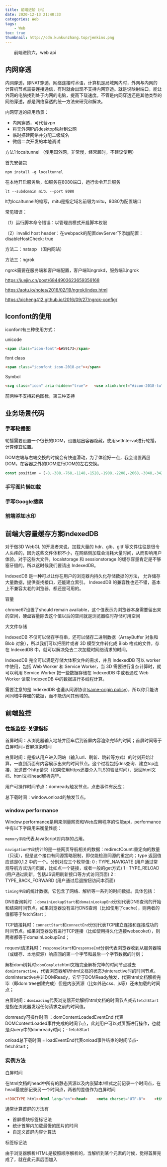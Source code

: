 ```yaml
---
title: 前端进阶（六）
date: 2020-12-13 21:40:33
categories: Web
tags:
    - Web
toc: true
thumbnail: http://cdn.kunkunzhang.top/jenkins.png
---
```


　　前端进阶六，web api

<!--more-->

## 内网穿透

内网穿透，即NAT穿透，网络连接时术语，计算机是局域网内时，外网与内网的计算机节点需要连接通信，有时就会出现不支持内网穿透。就是说映射端口，能让外网的电脑找到处于内网的电脑，提高下载速度。不管是内网穿透还是其他类型的网络穿透，都是网络穿透的统一方法来研究和解决。

内网穿透的应用场景：

- 内网穿透，可代替vpn
- 将无外网IP的desktop映射到公网
- 临时搭建网络并分配二级域名
- 微信二次开发的本地调试

方法1:localtunnel （使用国外网，非常慢，经常超时，不建议使用）

首先安装包

```shell
npm install -g localtunnel
```

在本地开启服务后，如服务在8080端口，运行命令开启服务

```shell
lt --subdomain mitu --port 8080
```

lt为localtunnel的缩写，mitu是指定域名前缀为mitu，8080为配置端口

常见错误：

（1）运行脚本命令错误：以管理员模式开启脚本权限

（2）invalid host header：在webpack的配置devServer下添加配置：disableHostCheck: true

方法二：natapp （国内网站）

方法三：ngrok

ngrok需要在服务端和客户端配置，客户端叫ngrokd，服务端叫ngrok



https://juejin.cn/post/6844903623659356168

https://aotu.io/notes/2016/02/19/ngrok/index.html

https://xicheng412.github.io/2016/09/27/ngrok-config/



## Iconfont的使用

iconfont有三种使用方式：

unicode

```html
<span class="icon-font">&#59173</span>
```

font class

```html
<span class="iconfont icon-2018-pc"></span>
```

Symbol

```html
<svg class="icon" aria-hidden="true">	<use xlink:href="#icon-2018-tu"></use></svg>
```

前两种不支持彩色图标，第三种支持



## 业务场景代码

### 手写轮播图

轮播需要设置一个很长的DOM，设置超出容器隐藏，使用setInterval进行轮播，计算便宜位置。

DOM左端与右端交换的时候会有快速滑动，为了体验好一点，我会设置两层DOM，在容器之外的DOM进行DOM的左右交换。

```javascript
const position = [-8,-388,-768,-1148,-1528,-1908,-2208,-2668,-3048,-3428]var certificate = document.getElementById("certificate-inner");var i = 3;function pre_pic(){   if(i >= 1){     if(isNaN(parseInt(certificate.style.marginLeft)) || parseInt(certificate.style.marginLeft) < -400)         i--;         var newLeft = position[i] + "px";         $("#certificate-inner").animate({marginLeft:newLeft},500);     else if (parseInt(certificate.style.marginLeft)> -400 || i >= 1){         i++;         var newLeft = position[i] + "px";         $("#certificate-inner").animate({marginLeft:newLeft},500);         setTimeout(function(){            i = 6;            certificate.style.marginLeft = "-2283px"         },3985)     }   }else{     i = 5;     certificate.style.marginLeft = "-2283px";     var newLeft = position[i] + "px"     $("#certificate-inner").animate({marginLeft:newLeft},500);   }}function next_pic(){   if(i < 9){     if(isNaN(parseInt(certificate.style.marginLeft))|| parseInt(certificate.style.marginLeft) > 374*8 || i > 0)			{        i++;        var newLeft = position[i] + "px"        $("#certificate-inner").animate({marginLeft:newLeft},500)     }     else{        i++;        var newLeft = position[i] + "px"        $("#certificate-inner").animate({marginLeft:newLeft},500)        setTimeout(function(){          i = 3;          certificate.style.marginLeft = "-1143px"        },3985)     }     newLeft = newLeft + "px"     time = 0;   }else{     i = 4;     certificate.style.marginLeft = "1143px";     var newLeft = position[i] + "px"     $("#certificate-inner").animate({marginLeft:newLeft},500)   }}$(".left-coursol-icon").on("click",function(e){  e.preventDefault();  pre_pic();})$(".right-coursol-icon").on("click",function(e){  e.preventDefault();  next_pic();})var time = null;function autoplay(){  time = setInterval(function(){    next_pic();  },4000);}autoplay();
```



### 手写图片懒加载



### 手写Google搜索



### 前端添加水印



## 前端大容量缓存方案indexedDB

对于做3D WebGL 的开发者来说，加载大量的 hdr、glb、gltf 等文件往往是很令人头疼的，因为这些文件体积不小，在网络侧加载会消耗大量时间，从而影响用户体验。对于这些大文件，localstorage 和 sessionstorage 的缓存容量肯定是不够塞牙缝的。所以这时候我们要请出 IndexedDB。

IndexedDB 是一种可以让你在用户的浏览器内持久化存储数据的方法， 允许储存大量数据，提供查找接口，还能建立索引。 IndexedDB 的兼容性也还不错，基本上不兼容太老的浏览器，都还是可用的。

容量

chrome67设置了should remain available，这个值表示为浏览器本身需要留出来的空间，硬盘容量除去这个值以后的空间就是浏览器临时存储可用空间

大文件存储

IndexedDB 不仅可以储存字符串，还可以储存二进制数据（ArrayBuffer 对象和 Blob 对象），所以我们可以把图片或者 3D 模型文件转化成 Blob 格式的文件，存在 IndexedDB 中，就可以解决免去二次加载时网络请求的时间。

IndexedDB 完全可以满足存储大体积文件的需求，并且 IndexedDB 可以 worker 中使用，包括 Web Worker 和 Service Worker，当 3D 需要进行复杂计算时，就可以利用 Service Worker 把一些数据存储在 IndexedDB 中或者通过 Web Worker 读取 IndexedDB 中的数据进行多线程计算。

需要注意的是 IndexedDB 也遵从同源协议([same-origin policy](http://www.w3.org/Security/wiki/Same_Origin_Policy))，所以你只能访问同域中存储的数据，而不能访问其他域的。

## 

## 前端监控

### 性能监控-关键指标

首屏时间：从浏览器输入地址并回车后到首屏内容渲染完毕的时间；首屏时间等于白屏时间+首屏渲染时间

白屏时间：是指从用户进入网站（输入url、刷新、跳转等方式）的时刻开始计算，一直到页面有内容展示出来的时间节点。这个过程包括dns查询、建立tcp连接、发送首个http请求（如果使用https还要介入TLS的验证时间）、返回html文档、html文档head解析完毕。

用户可操作时间节点：domready触发节点，点击事件有反应；

总下载时间：window.onload的触发节点。

### window.performance

Window.performance是用来测量网页和Web应用程序的性能api，performance中有以下字段用来衡量性能：

`memory字段`代表JavaScript对内存的占用。

`navigation字段`统计的是一些网页导航相关的数据：redirectCount:重定向的数量（只读），但是这个接口有同源策略限制，即仅能检测同源的重定向；type 返回值应该是0,1,2 中的一个。分别对应三个枚举值: 0 : TYPE_NAVIGATE (用户通过常规导航方式访问页面，比如点一个链接，或者一般的get方式) 1 : TYPE_RELOAD (用户通过刷新，包括JS调用刷新接口等方式访问页面) 2 : TYPE_BACK_FORWARD (用户通过后退按钮访问本页面)

`timing字段`的统计数据，它包含了网络、解析等一系列的时间数据。具体包括：

DNS查询耗时 ：`domainLookupStart`和`domainLookupEnd`分别代表DNS查询的开始和结束时间节点。如果浏览器没有进行DNS查询（比如使用了cache），则两者的值都等于fetchStart；

TCP链接耗时：`connectStart`和`connectEnd`分别代表TCP建立连接和连接成功的时间节点。如果浏览器没有进行TCP连接（比如使用持久化连接webscoket），则两者都等于domainLookupEnd；

request请求耗时：`responseStart`和`responseEnd`分别代表浏览器收到从服务器端（或缓存、本地资源）响应回的第一个字节和最后一个字节数据的时刻；

解析dom树耗时:`domComplete`html文档完全解析完毕的时间节点减去`domInteractive`，代表浏览器解析html文档的状态为interactive时的时间节点。domInteractive并非DOMReady，它早于DOMReady触发，代表html文档解析完毕（即dom tree创建完成）但是内嵌资源（比如外链css、js等）还未加载的时间点；

白屏时间：`domLoading`代表浏览器开始解析html文档的时间节点减去`fetchStart`是指在浏览器发起任何请求之前的时间值。

domready可操作时间 ：domContentLoadedEventEnd 代表DOMContentLoaded事件完成的时间节点，此刻用户可以对页面进行操作，也就是jQuery中的domready时间；- fetchStart

onload总下载时间 = loadEventEnd代表onload事件结束的时间节点-fetchStart；

### 实例方法

白屏时间

在html文档的head中所有的静态资源以及内嵌脚本/样式之前记录一个时间点，在head最底部记录另一个时间点，两者的差值作为白屏时间

```html
<!DOCTYPE html><html lang="en"><head>    <meta charset="UTF-8">    <title>白屏时间</title>    <script>        // 开始时间        window.pageStartTime = Date.now();    </script>    <link rel="stylesheet" href="">    <link rel="stylesheet" href="">    <script>        // 白屏结束时间        window.firstPaint = Date.now()    </script></head><body>    <div>123</div></body></html>白屏时间 = firstPaint - pageStartTime
```

通常计算首屏的方法有

- 首屏模块标签标记法
- 统计首屏内加载最慢的图片的时间
- 自定义首屏内容计算法 

标签标记法

由于浏览器解析HTML是按照顺序解析的，当解析到某个元素的时候，觉得首屏完成了，就在此元素后面加入<script>计算首屏完成时间

```html
<!DOCTYPE html><html lang="en"><head>    <meta charset="UTF-8">    <title>首屏时间</title>    <script>        // 开始时间        window.pageStartTime = Date.now();    </script>    <link rel="stylesheet" href="">    <link rel="stylesheet" href=""></head><body>    <div>123</div>    <div>456</div>    // 首屏可见内容    <script>        // 首屏结束时间        window.firstPaint = Date.now();    </script>    // 首屏不可见内容    <div class=" "></div></body></html>首屏时间 = firstPaint - pageStartTime
```

**统计首屏内加载最慢的图片/iframe**（更常用）

```html
<!DOCTYPE html><html><head>    <meta charset="UTF-8">    <title>首屏时间</title>    <script>        window.pageStartTime = Date.now()    </script></head><body>    <img src="https://lz5z.com/assets/img/google_atf.png" alt="img" onload="load()">    <img src="https://lz5z.com/assets/img/css3_gpu_speedup.png" alt="img" onload="load()">    <script>        function load () {            window.firstScreen = Date.now()        }        window.onload = function () {            // 首屏时间            console.log(window.firstScreen - window.pageStartTime)        }    </script></body></html>
```

缺点：使用场景受限

同样无法获取解析html文档之前的时间信息

这种方案比较适合首屏元素数量固定的页面，比如移动端首屏不论屏幕大小都展示相同数量的内容，响应式得改变内容的字体、尺寸等。

但是对于首屏元素不固定的页面，这种方案并不适用，最典型的就是PC端页面，不同屏幕尺寸下展示的首屏内容不同。上述方案便不适用于此场景。

可操作时间

用户可操作的时间节点即dom ready触发的时间，使用jquery可以通过$(document).ready()获取此数据。

```javascript
// 原生JS实现dom readywindow.addEventListener('DOMContentLoaded', (event) => {    console.log('DOM fully loaded and parsed');});
```

总下载时间

总下载时间即window.onload触发的时间节点。



### lightHouse

Lighthouse 是一个开源的自动化工具，用于改进网络应用的质量。只要为 Lighthouse 提供一个需要审查的网址，它将针对此页面运行一连串的测试，然后生成一个有关页面性能的报告。

目前官方提供了四种使用lighthouse的方式：

chrome开发者工具

chrome扩展

Node CLI

Node Module

以 Chrome 开发者工具为例，在 Audits 面板下，用户可以配置测试平台、测试类目、限速方式等，可以方便快捷地发起一次测试。

测试结束后，默认会生成 HTML 格式的报告，如下图所示，在报告中涵盖了 5 大类别（categories）的测试评分

每个类别都包含一系列的审计项（audit），针对审计项的运行结果，Lighthouse 会给出特定的优化建议与诊断结果帮助开发者有针对性地进行优化。

Node CLi

安装cli工具

```shell
npm install -g lighthouse
```

进行测试

```shell
lighthouse --only-categories=performance https://google.com
```

Node lightHouse测试流程

1. Lighthouse 与浏览器建立连接。

2. 测试的初始化配置与加载待测试页面。

3. 在页面加载过程中，运行一系列的采集器（gatherers），每个采集器都会收集自己的目标信息，并生成中间产物（artifacts）。

4. 运行一系列的审计项（audits），每个审计项都会从中间产物（artifacts）中获取所需的数据，计算出各自的评分。

5. 基于审计项的评分计算出大类的评分，汇总生成报告。

#### 报告

整体质量评估主要有5个方面：性能（Performance）、可访问性（Accessibility）、网络最佳实践（Best Practies）、搜索引擎优化（SEO）渐进式应用PWA（Progressive Web Apps）

性能评估主要包含6大指标：

1. 首次有内容绘制时间（**FCP**，First Contentful Paint）：用于记录页面首次绘制文本、图片、非空白 Canvas 或 SVG 的时间。
2. 最大内容绘制时间（**LCP**，Largest Contentful Paint）：用于记录视窗内最大的元素绘制的时间，该时间会随着页面渲染变化而变化，因为页面中的最大元素在渲染过程中可能会发生改变，另外该指标会在用户第一次交互后停止记录。
3. 速度指数（Speed Index）: 指的是网页以多快的速度展示内容，标准时间是**4s**。
4. 阻塞交互时间（**TBT**, Total Blocking Time）：用户体验指标，代表着页面何时真正进入可用的状态。毕竟光内容渲染的快也不够，还要能迅速响应用户的交互。
5. 用户可交互时间（**TTI**, Time to Interactive）：这个指标并不是指的最早的可交互时间，而是可流畅交互的时间，具体的值为FMP之后，5秒后没有long task执行（50ms以上的任务）的时间
6. 累计布局偏移（**CLS**, Cumulative Layout Shift）：记录了页面上非预期的位移波动。

### web-vital

“网页指标”计划是 Google 推出的一项计划，旨在就哪些质量信号对提供出色的网站用户体验至关重要提供统一指南。

多年来，Google 提供了许多用于衡量和报告效果的工具。有些开发者擅长使用这些工具，而有些开发者则发现，由于工具和指标众多，很难跟上节奏。

网站所有者不必是效果专家，也能了解自己为用户提供的体验质量。Web Vitals 计划旨在简化环境，帮助网站专注于最重要的指标，即 **Core Web Vitals**。

核心网页指标是适用于所有网页的一部分网页指标，所有网站所有者都应衡量这些指标，并且这些指标将显示在所有 Google 工具中。核心网页指标中的每个指标分别代表着用户体验的不同方面，可在[实际环境中](https://web.dev/articles/user-centric-performance-metrics?hl=zh-cn#how_metrics_are_measured)衡量，并反映了[以用户为中心](https://web.dev/articles/user-centric-performance-metrics?hl=zh-cn#how_metrics_are_measured)的关键结果的真实体验。

构成 Core Web Vitals 的指标会随着时间的推移而[演变](https://web.dev/articles/vitals?hl=zh-cn#evolving-web-vitals)。当前这组指标侧重于用户体验的三个方面：*加载速度*、*互动性*和*视觉稳定性*，其中包括以下指标（及其各自的阈值）

- **[Largest Contentful Paint (LCP)](https://web.dev/articles/lcp?hl=zh-cn)**：衡量*加载*性能。为了提供良好的用户体验，应在网页首次开始加载的 **2.5 秒**内完成 LCP。
- **[Interaction to Next Paint (INP)](https://web.dev/articles/inp?hl=zh-cn)**：衡量*互动性*。为了提供良好的用户体验，网页的 INP 应不超过 **200 毫秒**。
- **[Cumulative Layout Shift (CLS)](https://web.dev/articles/cls?hl=zh-cn)**：衡量*视觉稳定性*。为了提供良好的用户体验，网页的 CLS 应保持在 **0.1** 或更低。

为确保大多数用户都能达到这些指标的建议目标值，一个合适的衡量阈值是网页加载时间的**第 75 个百分位数**，并按移动设备和桌面设备进行细分。



### webfunny

Webfunny是一款集前端监控和埋点于一体的大数据分析系统。监控系统主要帮助开发者、测试工程师排查和解决线上的疑难杂症问题；埋点系统主要用于帮助分析师、产品经理分析业务数据，提高企业转化率。一个面向技术、一个面向业务，两者配合使用，效果最好。

一键部署

监控系统和埋点系统都属于大数据系统的范畴，如果把一套完整的大数据系统运行起来，需要多方的技术配合。Webfunny根据自身的特点，采用了较少的技术栈和极简的部署模式，将多套系统的采集、存储、分析和可视化整合在一个平台上运行，仅需要一个NodeJs环境，就可以运行起来了。

 真正做到一键式，部署和维护成本大大降低，方便快捷。

 支持 **代码部署**、**Docker容器化部署**。

https://www.webfunny.com/des?desPath=guide/des

### web-see

https://github.com/xy-sea/web-see

前端监控SDK，可用来收集并上报：代码报错、性能数据、页面录屏、用户行为、白屏检测等个性化指标数据

亮点1：支持多种错误还原方式：定位源码、播放录屏、记录用户行为

亮点2：支持项目的白屏检测，兼容有骨架屏、无骨架屏这两种情况

亮点3：支持错误上报去重，错误生成唯一的id，重复的代码错误只上报一次

亮点4：支持多种上报方式，默认使用web beacon，也支持图片打点、http 上报

功能：

- [√] ✈️ 错误捕获：代码报错、资源加载报错、接口请求报错
- [√] ✈️ 性能数据：FP、FCP、LCP、CLS、TTFB、FID
- [√] ✈️ 用户行为：页面点击、路由跳转、接口调用、资源加载
- [√] ✈️ 个性化指标：Long Task、Memory 页面内存、首屏加载时间
- [√] ✈️ 白屏检测：检测页面打开后是否一直白屏
- [√] ✈️ 错误去重：开启缓存队列，存储报错信息，重复的错误只上报一次
- [√] 🚀 手动上报错误
- [√] 🚀 支持多种配置：自定义 hook 与选项
- [√] 🚀 支持的 Web 框架：vue2、vue3、React

```shell
// 安装核心模块
$ npm i @websee/core

// 安装性能检测插件
$ npm i @websee/performance

// 安装页面录屏插件
$ npm i @websee/recordscreen
```





### 前端白屏检测SDK设计与实现

 前端白屏指页面在加载过程中长时间无法正常展示内容，内容区空白，使用户无法进行查看、保存等一切操作，这是非常严重的问题。如果能尽早检测到白屏问题，就可以及时处理，避免或降低负面影响。白屏的检测手段有两种。一是真实用户端的检测，通过接入白屏检测 SDK 实现，无法在用户端白屏报错前发现问题，是被动监控的方式；另一种是自动化检测，在团队内部通过自动化工具模拟用户行为主动检测，可以提前发现问题。

白屏的通常表现为:

- 页面空白或仅显示背景色，没有实际内容。
- 页面一直展示骨架屏，包括页面 loading 状态。
- 页面只展示导航菜单，内容区空白，包括微前端或 iframe 嵌套子页面的场景。

| 检测根节点是否渲染                    | SPA框架渲染的 DOM 一般挂载在一个根节点下，监听onload、onerror事件，检测根节点下是否挂载 DOM | 开发成本低                     | 通用性差，只兼容主流 SPA 框架                                |
| ------------------------------------- | ------------------------------------------------------------ | ------------------------------ | ------------------------------------------------------------ |
| 监听 DOM 变化                         | 利用 Mutation Observer API 监听DOM变化                       | 开发成本低                     | 准确度低，无法检测未渲染、始终渲染骨架屏等情况，如果用户长时间未操作DOM可能会误判白屏 |
| 页面截图对比                          | 对页面截图，将截图与纯白的图片做对比                         | 技术栈无关，通用性好           | 准确度低，无法检测纯背景色、骨架屏的白屏场景                 |
| 前端框架内置ErrorBoundary组件捕获异常 | 利用ErrorBoundary组件捕获JS执行异常检测白屏                  | 开发成本低                     | 无法检测资源异常导致的白屏，只兼容于特定框架应用，接入时对业务代码侵入大 |
| 页面关键点采样对比                    | 在页面中垂直/交叉取多个采样点，用 elementsFromPoint API 获取采样点下的 HTML 元素，判断采样点元素是否与容器元素相同 | 准确度高，技术栈无关，通用性好 | 开发成本稍高                                                 |

elementsFromPoint(x, y) 方法返回指定坐标（相对于视口）处的所有元素的数组。元素从视口的最顶部到最底部的盒模型排序。

数据采集

采样点的选取有三种方式：垂直采样、交叉采样、垂直交叉采样。采样点越多判断越准确，但计算量稍大一点，不过我们利用 requestIdleCallback 在浏览器空闲时计算，因此，我们选择垂直交叉的采样方式。

有骨架屏和无骨架屏应用的检测方式不一样，检测时机也有细微差别。

无骨架屏的场景

**检测时机**

- document.readyState 在 complete 时或 load 事件触发时。
- 全局 error 事件触发时。
- 全局 unhandledrejection 事件触发时。

**2. 检测方式**

- 初始化 SDK 时，我们需要配置哪些是根容器，如果根容器为空则说明是白屏。
- 具体实现方式为，根据屏幕的宽度（window.innerWidth）和高度（window.innerHeight）算出每个采样点的具体坐标，再用 elementsFromPoint 获取每个坐标的 dom 元素，对比获取的元素是否为配置的根容器元素。

**有骨架屏场景**

**1. 检测时机**

- document.readyState在complete 之前。
- 全局 error 事件触发时。
- 全局 unhandledrejection 事件触发时。

**2. 检测方式**

如果应用内有骨架屏，继续用无骨架屏应用的白屏检测方式已经无法判断白屏，因为骨架屏也是有效的 dom 元素。

有骨架屏应用的检测方式为：对比初次采样前后获取的 dom 元素是否一致。因为在页面加载完成前可能已经渲染完骨架屏，为了获取对照组数据，初次采样的时间要在页面加载完成前。

检测出白屏问题后，就要上报白屏信息到数据后台了。一般数据后台需要有数据清洗、存储、消费、告警等功能。此外，还需要区分不同的产品与环境，控制上报数据并发量、上报用户浏览器信息、用户行为数据、方便排查问题的 Sourcemap，告警方式与规则等细节问题。如果要将数据后台做得全面细致，实现成本是比较高的。

因为目前我们在使用的云音乐部门同事研发的前端错误监控平台 Corona，可以满足我们的需求，因此我们将 Corona 作为了白屏检测上报的数据后台。我们要做的就是将上报白屏错误到 Corona 的逻辑，内置到白屏检测 SDK 中

白屏检测 SDK 支持以外链方式接入前端 Web 应用，除业务方使用的监控后台脚本外（如云音乐的 Corona SDK），不依赖其他资源加载，一般只需要改动模板文件，不侵入业务代码。

注意，不建议通过 npm 包的方式接入白屏检测 SDK，因为这种方式在入口资源加载后才会初始化 SDK，无法检测到入口资源加载异常导致的白屏

https://mp.weixin.qq.com/s/JcesgOWwvwrmS5JxgVjEAw

## 前端调试工具

### whistle

[whistle](https://github.com/avwo/whistle)(读音[ˈwɪsəl]，拼音[wēisǒu])基于Node实现的跨平台web调试代理工具，类似的工具有Windows平台上的[Fiddler](http://www.telerik.com/fiddler/)，主要用于查看、修改HTTP、HTTPS、Websocket的请求、响应，也可以作为HTTP代理服务器使用，不同于Fiddler通过断点修改请求响应的方式，whistle采用的是类似配置系统hosts的方式，一切操作都可以通过配置实现，支持域名、路径、正则表达式、通配符、通配路径等多种[匹配方式](https://wproxy.org/whistle/pattern.html)，且可以通过Node模块[扩展功能](https://wproxy.org/whistle/plugins.html)：

whistle的所有操作都可以通过类似如下配置方式实现
```
pattern operatorURI
```

**pattern** 为匹配请求url的表达式，可以为：域名，路径，正则及通配符等等多种匹配方式：

```shell
 # 域名匹配
 www.example.com
 # 带端口的域名
 www.example.com:6666
 # 带协议的域名，支持：http、https、ws、wss、tunnel
 http://www.example.com

 # 路径匹配，同样支持带协议、端口
 www.example.com/test
 https:/www.exapmle.com/test
 https:/www.exapmle.com:6666/test

 # 正则匹配
 /^https?://www\.example\.com\/test/(.*)/ referer://http://www.test.com/$1

 # 通配符匹配
 ^www.example.com/test/*** referer://http://www.test.com/$1
```

**operatorURI** 为对应的操作，由操作协议+操作值组成(`operatorURI = opProtocol://opValue`)：

**opProtocol**(操作协议)， 对应某类操作，如：

```shell
# 设置请求服务器IP--host
pattern host://opValue

# 本地替换--file协议
pattern file://opValue
```

**opValue**(操作值)， 对应具体操作的参数值，如

```shell
# 设置请求服务器IP--host协议
pattern host://127.0.0.1:6666 # 或 pattern 127.0.0.1:6666

# 本地替换--file协议
pattern file:///User/test/dirOrFile # 或 pattern /User/test/dirOrFile
pattern file://E:\test\dirOrFile # 或 pattern E:\test\dirOrFile
```

https://wproxy.org/whistle/install.html



### Charles



#### npm包

charles-mock-server





## 前端测试

现如今大部分互联网团队都是走 **敏捷开发** 的节奏。实际上，自动化测试才是实现“敏捷”的基本保障。业务端的快速上线和快速验证对技术侧的响应力提出了更高的要求：**更快上线，持续上线**。再考虑到人员流动和应用逐步变大的事实，日后迭代的成本只会变得越来越高。当然这个项目迭代的成本也跟项目的复杂度有关，比如笔者所在的点餐业务，项目有足够的复杂性，有些细微的改动点其实会牵扯到很多内容，而对刚加入团队的新人就会显得不太友好。因此，项目拥有前端测试是必不可少的，它能够有效保障业务迭代的质量和稳定性。

我们经常说的单元测试其实只是前端测试的一种。前端测试分为单元测试，UI 测试，集成测试和端到端测试。

- 单元测试：是指对软件中的最小可测试单元进行检查和验证，通常指的是独立测试单个函数。
- UI 测试：是对图形交互界面的测试。
- 集成测试：就是测试应用中不同模块如何集成，如何一起工作，这和它的名字一致。
- 端到端测试（e2e）：是站在用户角度的测试，把我们的程序看成是一个黑盒子，我不懂你内部是怎么实现的，我只负责打开浏览器，把测试内容在页面上输入一遍，看是不是我想要得到的结果。

前端测试的框架可谓是百花齐放。

- 单元测试有 Mocha, Ava, Karma, Jest, Jasmine 等。
- UI 测试有 ReactTestUtils, Test Render, Enzyme, React-Testing-Library, Vue-Test-Utils 等。
- e2e 测试有 Nightwatch, Cypress, Phantomjs, Puppeteer 等。

单元测试

https://kerminate.me/2019/12/22/%E5%89%8D%E7%AB%AF%E6%B5%8B%E8%AF%95%E7%9A%84%E6%9C%80%E4%BD%B3%E5%AE%9E%E8%B7%B5/#more







## chrome插件开发

Chrome插件是一个用Web技术开发、用来增强浏览器功能的软件，它其实就是一个由HTML、CSS、JS、图片等资源组成的一个[.crx](https://developer.chrome.com/extensions/crx)后缀的压缩包.

个人猜测`crx`可能是`Chrome Extension`如下3个字母的简写

另外，其实不只是前端技术，Chrome插件还可以配合C++编写的dll动态链接库实现一些更底层的功能(NPAPI)，比如全屏幕截图。

chrome插件能够增强浏览器功能，轻松实现属于自己的“定制版”浏览器，等等。

Chrome插件提供了很多实用API供我们使用，包括但不限于：书签控制；下载控制；窗口控制；标签控制；网络请求控制，各类事件监听；自定义原生菜单；完善的通信机制等等；

为什么是Chrome插件而不是Firefox插件？

Chrome占有率更高，更多人用；开发更简单，应用场景更广泛，Firefox插件只能运行在Firefox上，而Chrome除了Chrome浏览器之外，还可以运行在所有webkit内核的国产浏览器，比如360极速浏览器、360安全浏览器、搜狗浏览器、QQ浏览器等等；

开发与调试

Chrome插件没有严格的项目结构要求，只要保证本目录有一个`manifest.json`即可，也不需要专门的IDE，普通的web开发工具即可。



插件配置

```json
"browser_action":{	"default_icon": "img/icon.png",	"default_title": "这是一个示例Chrome插件",	"default_popup": "popup.html"}
```

`browser_action`图标推荐使用宽高都为19像素的图片，更大的图标会被缩小，格式随意，一般推荐png，可以通过manifest中`default_icon`字段配置,也可以调用setIcon()方法。

修改`browser_action`的manifest中`default_title`字段，或者调用`setTitle()`方法。

所谓[content-scripts](https://developer.chrome.com/extensions/content_scripts)，其实就是Chrome插件中向页面注入脚本的一种形式（虽然名为script，其实还可以包括css的），借助`content-scripts`我们可以实现通过配置的方式轻松向指定页面注入JS和CSS（如果需要动态注入，可以参考下文），最常见的比如：广告屏蔽、页面CSS定制，等等。

```javascript
{	// 需要直接注入页面的JS	"content_scripts": 	[		{			//"matches": ["http://*/*", "https://*/*"],			// "<all_urls>" 表示匹配所有地址			"matches": ["<all_urls>"],			// 多个JS按顺序注入			"js": ["js/jquery-1.8.3.js", "js/content-script.js"],			// JS的注入可以随便一点，但是CSS的注意就要千万小心了，因为一不小心就可能影响全局样式			"css": ["css/custom.css"],			// 代码注入的时间，可选值： "document_start", "document_end", or "document_idle"，最后一个表示页面空闲时，默认document_idle			"run_at": "document_start"		}	],}
```

Background是一个常驻的页面，它的生命周期是插件中所有类型页面中最长的，它随着浏览器的打开而打开，随着浏览器的关闭而关闭，所以通常把需要一直运行的、启动就运行的、全局的代码放在background里面。

background的权限非常高，几乎可以调用所有的Chrome扩展API（除了devtools），而且它可以无限制跨域，也就是可以跨域访问任何网站而无需要求对方设置`CORS`。

鉴于background生命周期太长，长时间挂载后台可能会影响性能，所以Google又弄一个`event-pages`，在配置文件上，它与background的唯一区别就是多了一个`persistent`参数：

它的生命周期是：在被需要时加载，在空闲时被关闭，什么叫被需要时呢？比如第一次安装、插件更新、有content-script向它发送消息，等等。

因为`content-script`有一个很大的“缺陷”，也就是无法访问页面中的JS，虽然它可以操作DOM，但是DOM却不能调用它，也就是无法在DOM中通过绑定事件的方式调用`content-script`中的代码（包括直接写`onclick`和`addEventListener`2种方式都不行），但是，“在页面上添加一个按钮并调用插件的扩展API”是一个很常见的需求，

交互API

右键菜单

通过开发Chrome插件可以自定义浏览器的右键菜单，主要是通过`chrome.contextMenus`API实现，右键菜单可以出现在不同的上下文，比如普通页面、选中的文字、图片、链接，等等，如果有同一个插件里面定义了多个菜单，Chrome会自动组合放到以插件名字命名的二级菜单里，如下：

```javascript
// manifest.json{"permissions": ["contextMenus"]}// background.jschrome.contextMenus.create({	title: "测试右键菜单",	onclick: function(){alert('您点击了右键菜单！');}});
```



### 常用chrome插件api

获取某个网站的所有cookie：

```javascript
const url = 'https://www.baidu.com';chrome.cookies.getAll({url}, cookies => {	console.log(cookies);});
```

清除某个网站的某个cookie

```javascript
const url = 'https://www.baidu.com';const cookieName = 'userName';chrome.cookies.remove({url, name: cookieName}, details => {});
```



```javascript
chrome.runtime.id：获取插件idchrome.runtime.getURL('xxx.html')：获取xxx.html在插件中的地址
```



http://blog.haoji.me/chrome-plugin-develop.html

### plasmo

plasmo是方便开发chrome浏览器的框架

新建plasmo项目

```shell
$ pnpm dls plasmo init
```

开发构建

```shell
$ pnpm dev
```

打包

```shell
$ pnpm build
```

### 发布扩展程序

注册chrome网上应用商店开发者

https://chrome.google.com/webstore/devconsole/register?hl=cn

需要5美元注册费

注册之后就可以发布新项目了

### 插件详解

https://github.com/GoogleChrome/chrome-extensions-samples

 https://oldj.net/article/2022/07/08/chrome-extension-with-react/#2-%E4%BF%AE%E6%94%B9%E6%8F%92%E4%BB%B6%E9%85%8D%E7%BD%AE



### 权限

编译后的manifest文件示例

```json
{
  "name": "App name",
  "description": "Blank!",
  "version": "0.0.0.1",
  "manifest_version": 2,
  "icons": {
    "128": "icon.png"
  },
  "background": {
    "page": "background.html",
    "persistent": false
  },
  "browser_action": {
    "default_icon": "icon.png",
    "default_popup": "popup.html",
    "default_title": "Name"
  },
  "content_scripts": [
    {
      "all_frames": true,
      "css": ["css/main.css"],
      "js": [
        "js/jquery-3.1.0.min.js",
        "js/popup.js",
        "main.js",
        "js/dashboard.js"
      ],
      "matches": [
        "*://*.facebook.com/*/*/requests/",
        "*://*.facebook.com/*/*/requests",
        "*://*.facebook.com/*"
      ],
      "run_at": "document_end"
    }
  ],
  "content_security_policy": "script-src 'self' https://apis.google.com 'unsafe-eval'; object-src 'self'",
  "update_url": "https://clients2.google.com/service/update2/crx", 
  "oauth2": {
    "client_id": "xxxxxx-xxxxxxxxxx.apps.googleusercontent.com",
    "scopes": [
      "https://www.googleapis.com/auth/spreadsheets"
    ]
  },
  "permissions": [
    "tabs",
    "storage",
    "notifications",
    "identity",
    "*://*.herokuapp.com/*"
    ],
  "web_accessible_resources": ["*.png"]
}
```

其中的权限示例

tabs： 获取当前tab的url

storage： 存储token到本地

identity：使用谷歌登陆

notifications：通知



## vscode插件开发

VSCode是微软出的一款轻量级代码编辑器，免费而且功能强大，以功能强大、提示友好、不错的性能和颜值俘获了大量开发者的青睐，对JavaScript和NodeJS的支持非常好，自带很多功能，例如代码格式化，代码智能提示补全、Emmet插件等。

再强大的IDE那也不可能面面俱到什么功能都塞进去，那样只会导致IDE本身太臃肿。功能嘛，按需索取，所以，vscode的很多强大功能都是基于插件实现的，IDE只提供一个最基本的框子和最基本功能，由插件来丰富和扩展它的功能。

因为vscode本身都是用浏览器实现的，所以其插件不用说肯定也是基于`HTML+JS`等前端技术实现，从形式上看就是一个类似于npm包的`vsix`文件，只不过按照一些特殊规范来实现一些特殊功能，所以vscode插件开发难度不大，甚至可以说熟悉了相关API之后很容易。

vscode插件能做的事情：

1.不受限地访问磁盘：

2.编写自定义命令、快捷键、菜单：

3.自定义跳转、自动补全、悬浮提示

4.自定义设置、自定义欢迎页

5.自定义网页显示

6.自定义左侧功能面板

7.自定义颜色、图标主题

8.新增语言支持

9.Markdown增强

10.其它还有比如状态栏修改、通知提示、编辑器控制、git源代码控制、任务定义、Language Server、Debug Adapter等等。

### 官方脚手架

使用官方脚手架生成插件项目

```shell
npm install -g yo generator-code
```

cd到工作目录，运行yo code命令

安装提示安装完成，按f5运行

### 设置插件激活方式

插件在`VS Code`中默认是没有被激活的，哪什么时候才被激活呢？就是通过`activationEvents`来配置，目前支持一下8种配置：

```javascript
onLanguage:${language}onCommand:${command}onDebugworkspaceContains:${toplevelfilename}onFileSystem:${scheme}onView:${viewId}onUri*
```

如果配置了`onLanguage:javascript`，那么只要打开了JS类型的文件，插件就会被激活。

重点说一下`*`，如果配置了`*`，只要一启动vscode，插件就会被激活，为了出色的用户体验，官方不推荐这么做。看到这里相信大家知道了我们前面HelloWord里面为啥要配置`onCommand`了吧。



https://www.cnblogs.com/liuxianan/p/vscode-plugin-overview.html


